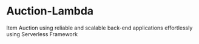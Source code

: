 # Auction-Lambda
Item Auction using reliable and scalable back-end applications effortlessly using Serverless Framework
